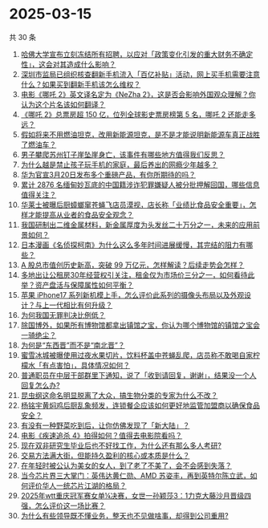 # 2025-03-15

共 30 条

<!-- BEGIN ZHIHUQUESTIONS -->
<!-- 最后更新时间 Sat Mar 15 2025 18:14:43 GMT+0800 (China Standard Time) -->
1. [哈佛大学宣布立刻冻结所有招聘，以应对「政策变化引发的重大财务不确定性」，这会对其造成什么影响？](https://www.zhihu.com/question/14687294305)
1. [深圳市监局已组织核查翻新手机流入「百亿补贴」活动，网上买手机需要注意什么？如果买到翻新手机该怎么维权？](https://www.zhihu.com/question/14941816448)
1. [电影《哪吒 2》英文译名定为《NeZha 2》，这是否会影响外国观众理解？你认为这个片名该如何翻译？](https://www.zhihu.com/question/14844239296)
1. [《哪吒 2》总票房超 150 亿，位列全球影史票房榜第 5 名，哪吒 2 还能走多远？](https://www.zhihu.com/question/14972509361)
1. [假如将来不用燃油坦克，改用新能源坦克，是不是才能说明新能源车真正战胜了燃油车？](https://www.zhihu.com/question/14605991581)
1. [男子攀爬苏州钉子崖坠崖身亡，该事件有哪些地方值得我们反思？](https://www.zhihu.com/question/14776192235)
1. [为什么越是禁止孩子玩手机的家庭，最后养出的网瘾少年越多？](https://www.zhihu.com/question/11289592472)
1. [华为官宣3月20日发布多个重磅产品，有你所期待的吗？](https://www.zhihu.com/question/14882106912)
1. [累计 2876 名缅甸妙瓦底的中国籍涉诈犯罪嫌疑人被分批押解回国，哪些信息值得关注？](https://www.zhihu.com/question/14981774829)
1. [华莱士被曝后厨蟑螂窜苍蝇飞店员漠视，店长称「业绩比食品安全重要」，怎样才能提高从业者的食品安全观念？](https://www.zhihu.com/question/14976207998)
1. [我国研制出二维金属材料，新金属厚度为头发丝二十万分之一，未来的应用前景如何？](https://www.zhihu.com/question/14840823230)
1. [日本漫画《名侦探柯南》为什么这么多年时间进展缓慢，其完结的阻力有哪些？](https://www.zhihu.com/question/7789987260)
1. [A 股总市值创历史新高，突破 99 万亿元，怎样解读？后续走势会怎样？](https://www.zhihu.com/question/14962755599)
1. [多地出让公租房30年经营权引关注，租金仅为市场价三分之一，如何看待此举？资产盘活与保障属性如何平衡？](https://www.zhihu.com/question/15001962719)
1. [苹果 iPhone17 系列新机模上手，怎么评价此系列的摄像头布局以及外观设计？与上一代相比有何升级？](https://www.zhihu.com/question/14593203755)
1. [为何我国无罪判决比例低？](https://www.zhihu.com/question/31814288)
1. [除国博外，如果所有博物馆都拿出镇馆之宝，你认为哪个博物馆的镇馆之宝会一骑绝尘？](https://www.zhihu.com/question/439459795)
1. [为何是“东西晋”而不是“南北晋”？](https://www.zhihu.com/question/613993350)
1. [蜜雪冰城被曝使用过夜水果切片，饮料杯盖中苍蝇乱爬，店员称不敢喝自家柠檬水「有点害怕」，具体情况如何？](https://www.zhihu.com/question/14966285810)
1. [普通职员在中层干部群里下通知，说了「收到请回复，谢谢」，结果没一个人回复怎么办?](https://www.zhihu.com/question/595526596)
1. [昆虫纲这命名明显脱离了大众，搞生物分类的专家为什么不改？](https://www.zhihu.com/question/14970838925)
1. [杨铭宇黄焖鸡后厨乱象频发，连锁餐企应该如何更好地监管加盟商以确保食品安全？](https://www.zhihu.com/question/14756966270)
1. [有没有一种野菜吃到后，让你仿佛发现了「新大陆」？](https://www.zhihu.com/question/14603163956)
1. [电影《疾速追杀 4》拍得如何？值得去电影院看吗？](https://www.zhihu.com/question/14873893182)
1. [现在双非研究生毕业后也不好找工作，为什么还有那么多人考研?](https://www.zhihu.com/question/13697574865)
1. [交易方法满大街，但能持久盈利的核心或本质是什么？](https://www.zhihu.com/question/785414329)
1. [在年轻时被公认为美女的女人，到了老了不美了，会不会感到失落？](https://www.zhihu.com/question/435199015)
1. [当今芯片界三大掌门：英伟达黄仁勋、AMD 苏姿丰，再到英特尔陈立武，如何评价华人一统芯片江湖的格局？](https://www.zhihu.com/question/14821914445)
1. [2025年wtt重庆冠军赛女单¼决赛，女世一孙颖莎3：1力克大藤沙月晋级四强，怎么评价这一场比赛？](https://www.zhihu.com/question/15017088784)
1. [为什么有些领导既不懂业务，整天也不见做啥事，却得到公司重用?](https://www.zhihu.com/question/344794504)
<!-- END ZHIHUQUESTIONS -->
